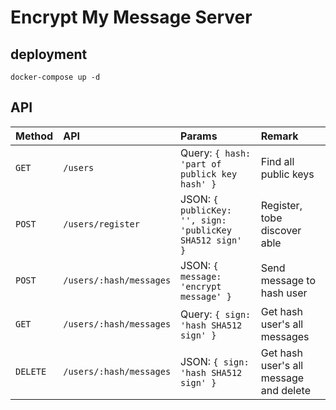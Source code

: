 # Encrypt My Message Server

## deployment

`docker-compose up -d`

## API

|   Method   |        API        |   Params   |   Remark   |
| :--- | :--- | :--- | :--- |
| `GET` | `/users` | Query: `{ hash: 'part of publick key hash' }` | Find all public keys |
| `POST` | `/users/register` | JSON: `{ publicKey: '', sign: 'publicKey SHA512 sign' }` | Register, tobe discover able |
| `POST` | `/users/:hash/messages` | JSON: `{ message: 'encrypt message' }` | Send message to hash user |
| `GET` | `/users/:hash/messages` | Query: `{ sign: 'hash SHA512 sign' }` | Get hash user's all messages |
| `DELETE` | `/users/:hash/messages` | JSON: `{ sign: 'hash SHA512 sign' }` | Get hash user's all message and delete |

